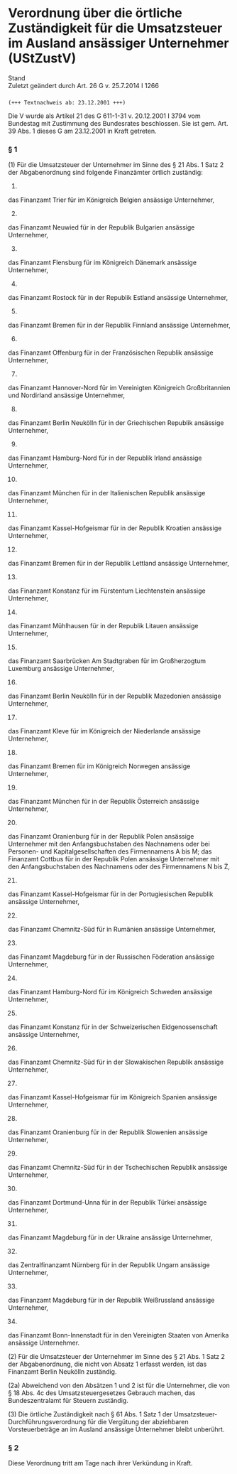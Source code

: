 Verordnung über die örtliche Zuständigkeit für die Umsatzsteuer im Ausland ansässiger Unternehmer (UStZustV)
============================================================================================================

Stand  
Zuletzt geändert durch Art. 26 G v. 25.7.2014 I 1266

### 

```
(+++ Textnachweis ab: 23.12.2001 +++)
```

Die V wurde als Artikel 21 des G 611-1-31 v. 20.12.2001 I 3794 vom Bundestag mit Zustimmung des Bundesrates beschlossen. Sie ist gem. Art. 39 Abs. 1 dieses G am 23.12.2001 in Kraft getreten.

### § 1

(1) Für die Umsatzsteuer der Unternehmer im Sinne des § 21 Abs. 1 Satz 2 der Abgabenordnung sind folgende Finanzämter örtlich zuständig:

1.  
das Finanzamt Trier für im Königreich Belgien ansässige Unternehmer,

2.  
das Finanzamt Neuwied für in der Republik Bulgarien ansässige Unternehmer,

3.  
das Finanzamt Flensburg für im Königreich Dänemark ansässige Unternehmer,

4.  
das Finanzamt Rostock für in der Republik Estland ansässige Unternehmer,

5.  
das Finanzamt Bremen für in der Republik Finnland ansässige Unternehmer,

6.  
das Finanzamt Offenburg für in der Französischen Republik ansässige Unternehmer,

7.  
das Finanzamt Hannover-Nord für im Vereinigten Königreich Großbritannien und Nordirland ansässige Unternehmer,

8.  
das Finanzamt Berlin Neukölln für in der Griechischen Republik ansässige Unternehmer,

9.  
das Finanzamt Hamburg-Nord für in der Republik Irland ansässige Unternehmer,

10.  
das Finanzamt München für in der Italienischen Republik ansässige Unternehmer,

11.  
das Finanzamt Kassel-Hofgeismar für in der Republik Kroatien ansässige Unternehmer,

12.  
das Finanzamt Bremen für in der Republik Lettland ansässige Unternehmer,

13.  
das Finanzamt Konstanz für im Fürstentum Liechtenstein ansässige Unternehmer,

14.  
das Finanzamt Mühlhausen für in der Republik Litauen ansässige Unternehmer,

15.  
das Finanzamt Saarbrücken Am Stadtgraben für im Großherzogtum Luxemburg ansässige Unternehmer,

16.  
das Finanzamt Berlin Neukölln für in der Republik Mazedonien ansässige Unternehmer,

17.  
das Finanzamt Kleve für im Königreich der Niederlande ansässige Unternehmer,

18.  
das Finanzamt Bremen für im Königreich Norwegen ansässige Unternehmer,

19.  
das Finanzamt München für in der Republik Österreich ansässige Unternehmer,

20.  
das Finanzamt Oranienburg für in der Republik Polen ansässige Unternehmer mit den Anfangsbuchstaben des Nachnamens oder bei Personen- und Kapitalgesellschaften des Firmennamens A bis M; das Finanzamt Cottbus für in der Republik Polen ansässige Unternehmer mit den Anfangsbuchstaben des Nachnamens oder des Firmennamens N bis Ż,

21.  
das Finanzamt Kassel-Hofgeismar für in der Portugiesischen Republik ansässige Unternehmer,

22.  
das Finanzamt Chemnitz-Süd für in Rumänien ansässige Unternehmer,

23.  
das Finanzamt Magdeburg für in der Russischen Föderation ansässige Unternehmer,

24.  
das Finanzamt Hamburg-Nord für im Königreich Schweden ansässige Unternehmer,

25.  
das Finanzamt Konstanz für in der Schweizerischen Eidgenossenschaft ansässige Unternehmer,

26.  
das Finanzamt Chemnitz-Süd für in der Slowakischen Republik ansässige Unternehmer,

27.  
das Finanzamt Kassel-Hofgeismar für im Königreich Spanien ansässige Unternehmer,

28.  
das Finanzamt Oranienburg für in der Republik Slowenien ansässige Unternehmer,

29.  
das Finanzamt Chemnitz-Süd für in der Tschechischen Republik ansässige Unternehmer,

30.  
das Finanzamt Dortmund-Unna für in der Republik Türkei ansässige Unternehmer,

31.  
das Finanzamt Magdeburg für in der Ukraine ansässige Unternehmer,

32.  
das Zentralfinanzamt Nürnberg für in der Republik Ungarn ansässige Unternehmer,

33.  
das Finanzamt Magdeburg für in der Republik Weißrussland ansässige Unternehmer,

34.  
das Finanzamt Bonn-Innenstadt für in den Vereinigten Staaten von Amerika ansässige Unternehmer.

(2) Für die Umsatzsteuer der Unternehmer im Sinne des § 21 Abs. 1 Satz 2 der Abgabenordnung, die nicht von Absatz 1 erfasst werden, ist das Finanzamt Berlin Neukölln zuständig.

(2a) Abweichend von den Absätzen 1 und 2 ist für die Unternehmer, die von § 18 Abs. 4c des Umsatzsteuergesetzes Gebrauch machen, das Bundeszentralamt für Steuern zuständig.

(3) Die örtliche Zuständigkeit nach § 61 Abs. 1 Satz 1 der Umsatzsteuer-Durchführungsverordnung für die Vergütung der abziehbaren Vorsteuerbeträge an im Ausland ansässige Unternehmer bleibt unberührt.

### § 2

Diese Verordnung tritt am Tage nach ihrer Verkündung in Kraft.
